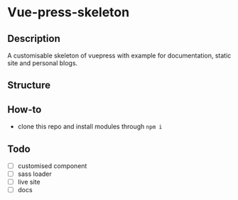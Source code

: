# Vue-press-skeleton

## Description
A customisable skeleton of vuepress with example for documentation, static site and personal blogs.

## Structure

## How-to
- clone this repo and install modules through `npm i`

## Todo
- [ ] customised component
- [ ] sass loader
- [ ] live site
- [ ] docs
